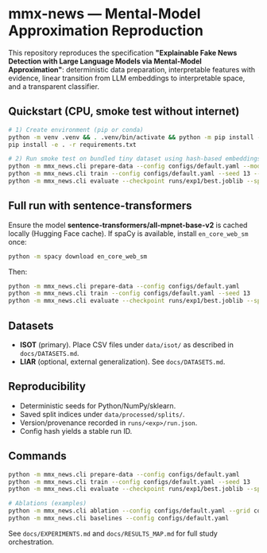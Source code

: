 # mmx-news — Mental-Model Approximation Reproduction

This repository reproduces the specification **"Explainable Fake News Detection with Large Language Models via Mental-Model Approximation"**:
deterministic data preparation, interpretable features with evidence, linear transition from LLM embeddings to interpretable space, and a transparent classifier.

## Quickstart (CPU, smoke test without internet)
```bash
# 1) Create environment (pip or conda)
python -m venv .venv && . .venv/bin/activate && python -m pip install -U pip wheel
pip install -e . -r requirements.txt

# 2) Run smoke test on bundled tiny dataset using hash-based embeddings (no internet required)
python -m mmx_news.cli prepare-data --config configs/default.yaml --mode smoke
python -m mmx_news.cli train --config configs/default.yaml --seed 13 --mode smoke
python -m mmx_news.cli evaluate --checkpoint runs/exp1/best.joblib --split test --mode smoke
```

## Full run with sentence-transformers
Ensure the model **sentence-transformers/all-mpnet-base-v2** is cached locally (Hugging Face cache).
If spaCy is available, install `en_core_web_sm` once:
```bash
python -m spacy download en_core_web_sm
```
Then:
```bash
python -m mmx_news.cli prepare-data --config configs/default.yaml
python -m mmx_news.cli train --config configs/default.yaml --seed 13
python -m mmx_news.cli evaluate --checkpoint runs/exp1/best.joblib --split test
```

## Datasets
- **ISOT** (primary). Place CSV files under `data/isot/` as described in `docs/DATASETS.md`.
- **LIAR** (optional, external generalization). See `docs/DATASETS.md`.

## Reproducibility
- Deterministic seeds for Python/NumPy/sklearn.
- Saved split indices under `data/processed/splits/`.
- Version/provenance recorded in `runs/<exp>/run.json`.
- Config hash yields a stable run ID.

## Commands
```bash
python -m mmx_news.cli prepare-data --config configs/default.yaml
python -m mmx_news.cli train --config configs/default.yaml --seed 13
python -m mmx_news.cli evaluate --checkpoint runs/exp1/best.joblib --split test

# Ablations (examples)
python -m mmx_news.cli ablation --config configs/default.yaml --grid configs/grids/ablations.yaml
python -m mmx_news.cli baselines --config configs/default.yaml
```

See `docs/EXPERIMENTS.md` and `docs/RESULTS_MAP.md` for full study orchestration.
